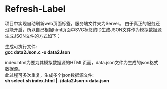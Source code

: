 # Refresh-Label

  <p>项目中实现自动刷新web页面标签，服务端文件夹为Server。
  由于真正的服务还没能开启，所以自己根据html页面中SVG标签的ID生成JSON文件作为模拟数据源
  生成JSON文件的方式如下：</p>
  
  生成可执行文件: <br />
  <b>gcc data2Json.c -o data2Json   </b>
  
  index.html为要为其模拟数据源的HTML页面，data.json文件为生成的json格式数据源。<br />此过程可多次重复，生成多个json数据源文件:</br>
  <b>sh select.sh index.html | ./data2Json > data.json         </b>

